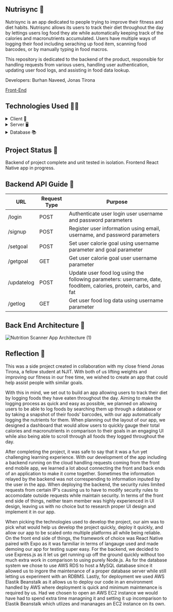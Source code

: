 ## Nutrisync 🥗

Nutrisync is an app dedicated to people trying to improve their fitness and diet habits. Nutrisync allows its users to track their diet throughout the day by lettings users log food they ate while automatically keeping track of the calories and macronutrients accumulated. Users have multiple ways of logging their food including seraching up food item, scanning food barcodes, or by manually typing in food macros. 

This repository is dedicated to the backend of the product, responsible for handling requests from various users, handling user authentication, updating user food logs, and assisting in food data lookup. 

Developers: Burhan Naveed, Jonas Tirona

<a href="https://github.com/jonastirona/NutrisyncFrontend/">Front-End</a>

## Technologies Used 👨‍💻
<details>
  <summary>Client 📱</summary> 
  <ul>
    <li><a href="https://www.javascript.com/">Javascript</a></li>
    <li><a href="https://reactnative.dev/">React Native</a></li>
    <li><a href="https://expo.dev/">Expo</a></li>
  </ul>
</details>

<details>
  <summary>Server 🖥</summary> 
  <ul>
    <li><a href="https://www.javascript.com/">Javascript</a></li>
    <li><a href="https://nodejs.org/en">Node.js</a></li>
    <li><a href="https://expressjs.com/">Express.js</a></li>
    <li><a href="https://aws.amazon.com/elasticbeanstalk/?gclid=CjwKCAjw1emzBhB8EiwAHwZZxWuRjXcIjGfB7YhoQUNc7JWiYm-dQ04L2BKnj-WxziukmY8n-BtrDhoC2BwQAvD_BwE&trk=b1c3dd7d-1b94-4b82-99e3-c1505e3a55fb&sc_channel=ps&ef_id=CjwKCAjw1emzBhB8EiwAHwZZxWuRjXcIjGfB7YhoQUNc7JWiYm-dQ04L2BKnj-WxziukmY8n-BtrDhoC2BwQAvD_BwE:G:s&s_kwcid=AL!4422!3!651737511569!e!!g!!elastic%20bean%20stalk!19845796021!146736269029">AWS Elastic Beanstalk</a></li>
  </ul>
</details>

<details>
<summary>Database 📚</summary> 
  <ul>
    <li><a href="https://www.mysql.com/">MySQL</a></li>
    <li><a href="https://aws.amazon.com/rds/">AWS Relational Database Service</a></li>
  </ul>
</details>

## Project Status 🏁
Backend of project complete and unit tested in isolation. Frontend React Native app in progress. 

## Backend API Guide 🧾

|      URL      |  Request Type |    Purpose   |
| ------------- | ------------- | ------------ |
| /login        | POST          | Authenticate user login user username and password parameters |
| /signup       | POST          | Register user information using email, username, and password parameters |
| /setgoal      | POST          | Set user calorie goal using username parameter and goal parameter|
| /getgoal      | GET           | Get user calorie goal user username parameter |
| /updatelog    | POST          | Update user food log using the following parameters: username, date, fooditem, calories, protein, carbs, and fat|
| /getlog       | GET           | Get user food log data using username parameter |

## Back End Architecture 📘

![Nutrition Scanner App Architecture (1)](https://github.com/BurhanNaveed0/NutrisyncBackend/assets/81490717/2c9e894a-a14f-4a5e-9cd9-716d15ba1356)

## Reflection 📝

This was a side project created in collaboration with my close friend Jonas Tirona, a fellow student at NJIT. With both of us lifting weights and improving our fitness in our free time, we wished to create an app that could help assist people with similar goals.

With this in mind, we set out to build an app allowing users to track their diet by logging foods they have eaten throughout the day. Aiming to make the logging process as quick and easy as possible, we planned on allowing users to be able to log foods by searching them up through a database or by taking a snapshot of their foods' barcodes, with our app automatically logging the nutrients for them. When planning out the layout of our app, we designed a dashboard that would allow users to quickly gauge their total calories and macronutrients in comparison to their goals in an engaging UI while also being able to scroll through all foods they logged throughout the day. 

After completing the project, it was safe to say that it was a fun yet challenging learning experience. With our development of the app including a backend running on the cloud handling requests coming from the front end mobile app, we learned a lot about connecting the front and back ends of an application to make it come together. Sometimes the information relayed by the backend was not correspending to information inputed by the user in the app. When deploying the backend, the security rules limited requests from certain IP's causing us to have to modify security rules to accomodate outside requests while maintain security. In terms of the front end side of things, neither team member was highly experienced in UI design, leaving us with no choice but to research proper UI design and implement it in our app. 

When picking the technologies used to develop the project, our aim was to pick what would help us develop the project quickly, deploy it quickly, and allow our app to be scaled onto multiple platforms all while being reliable. On the front end side of things, the framework of choice was React Native paired with Expo as it was farmiliar in terms of langauge used and made demoing our app for testing super easy. For the backend, we decided to use Express.js as it let us get running up off the ground quickly without too much extra work in comparison to using purely Node.js. As for the database system we chose to use AWS RDS to host a MySQL database since it allowed us to ingore the maintenance of a proper database server while still letting us experiment with an RDBMS. Lastly, for deployment we used AWS Elastik Beanstalk as it allows us to deploy our code in an environment handled by AWS where deployment is quick and minimum maintenance is required by us. Had we chosen to open an AWS EC2 instance we would have had to spend extra time managning it and setting it up incomparison to Elastik Beanstalk which utlizes and mananages an EC2 instance on its own. 
